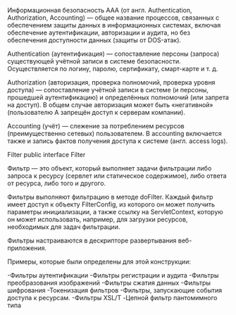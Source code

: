 Информационная безопасность
AAA (от англ. Authentication, Authorization, Accounting) — общее название процессов, связанных с обеспечением защиты
данных в информационных системах, включая обеспечение аутентификации, авторизации и аудита, но без обеспечения
доступности данных (защиты от DOS-атак).

Authentication (аутентификация) — сопоставление персоны (запроса) существующей учётной записи в системе безопасности.
Осуществляется по логину, паролю, сертификату, смарт-карте и т. д.

Authorization (авторизация, проверка полномочий, проверка уровня доступа) — сопоставление учётной записи в системе (и
персоны, прошедшей аутентификацию) и определённых полномочий (или запрета на доступ). В общем случае авторизация может
быть «негативной» (пользователю А запрещён доступ к серверам компании).

Accounting (учёт) — слежение за потреблением ресурсов (преимущественно сетевых) пользователем. В accounting включается
также и запись фактов получения доступа к системе (англ. access logs).

Filter
public interface Filter

Фильтр — это объект, который выполняет задачи фильтрации либо запроса к ресурсу (сервлет или статическое содержимое),
либо ответа от ресурса, либо того и другого.

Фильтры выполняют фильтрацию в методе doFilter. Каждый фильтр имеет доступ к объекту FilterConfig, из которого он может
получить параметры инициализации, а также ссылку на ServletContext, которую он может использовать, например, для
загрузки ресурсов, необходимых для задач фильтрации.

Фильтры настраиваются в дескрипторе развертывания веб-приложения.

Примеры, которые были определены для этой конструкции:

-Фильтры аутентификации
-Фильтры регистрации и аудита
-Фильтры преобразования изображений
-Фильтры сжатия данных
-Фильтры шифрования
-Токенизация фильтров
-Фильтры, запускающие события доступа к ресурсам.
-Фильтры XSL/T
-Цепной фильтр пантомимного типа